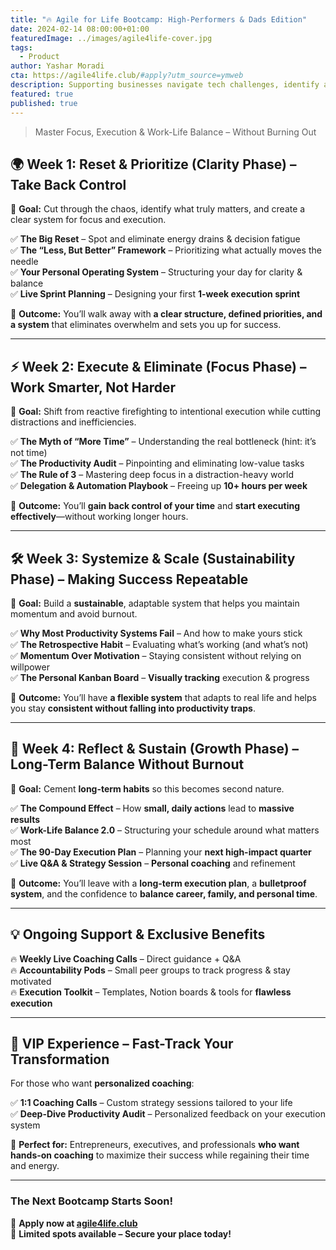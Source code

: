 ```yaml
---
title: "🔥 Agile for Life Bootcamp: High-Performers & Dads Edition"
date: 2024-02-14 08:00:00+01:00
featuredImage: ../images/agile4life-cover.jpg
tags:
  - Product
author: Yashar Moradi
cta: https://agile4life.club/#apply?utm_source=ymweb
description: Supporting businesses navigate tech challenges, identify areas for growth, and align tech strategy with overall business goals.
featured: true
published: true
---
```

> Master Focus, Execution & Work-Life Balance – Without Burning Out

## 🌍 Week 1: Reset & Prioritize (Clarity Phase) – Take Back Control
🔹 **Goal:** Cut through the chaos, identify what truly matters, and create a clear system for focus and execution.

✅ **The Big Reset** – Spot and eliminate energy drains & decision fatigue  
✅ **The “Less, But Better” Framework** – Prioritizing what actually moves the needle  
✅ **Your Personal Operating System** – Structuring your day for clarity & balance  
✅ **Live Sprint Planning** – Designing your first **1-week execution sprint**

🎯 **Outcome:** You’ll walk away with **a clear structure, defined priorities, and a system** that eliminates overwhelm and sets you up for success.

---

## ⚡ Week 2: Execute & Eliminate (Focus Phase) – Work Smarter, Not Harder
🔹 **Goal:** Shift from reactive firefighting to intentional execution while cutting distractions and inefficiencies.

✅ **The Myth of “More Time”** – Understanding the real bottleneck (hint: it’s not time)  
✅ **The Productivity Audit** – Pinpointing and eliminating low-value tasks  
✅ **The Rule of 3** – Mastering deep focus in a distraction-heavy world  
✅ **Delegation & Automation Playbook** – Freeing up **10+ hours per week**

🎯 **Outcome:** You’ll **gain back control of your time** and **start executing effectively**—without working longer hours.

---

## 🛠️ Week 3: Systemize & Scale (Sustainability Phase) – Making Success Repeatable
🔹 **Goal:** Build a **sustainable**, adaptable system that helps you maintain momentum and avoid burnout.

✅ **Why Most Productivity Systems Fail** – And how to make yours stick  
✅ **The Retrospective Habit** – Evaluating what’s working (and what’s not)  
✅ **Momentum Over Motivation** – Staying consistent without relying on willpower  
✅ **The Personal Kanban Board** – **Visually tracking** execution & progress

🎯 **Outcome:** You’ll have **a flexible system** that adapts to real life and helps you stay **consistent without falling into productivity traps**.

---

## 🎯 Week 4: Reflect & Sustain (Growth Phase) – Long-Term Balance Without Burnout
🔹 **Goal:** Cement **long-term habits** so this becomes second nature.

✅ **The Compound Effect** – How **small, daily actions** lead to **massive results**  
✅ **Work-Life Balance 2.0** – Structuring your schedule around what matters most  
✅ **The 90-Day Execution Plan** – Planning your **next high-impact quarter**  
✅ **Live Q&A & Strategy Session** – **Personal coaching** and refinement

🎯 **Outcome:** You’ll leave with a **long-term execution plan**, a **bulletproof system**, and the confidence to **balance career, family, and personal time**.

---

## 💡 Ongoing Support & Exclusive Benefits
🔥 **Weekly Live Coaching Calls** – Direct guidance + Q&A  
🔥 **Accountability Pods** – Small peer groups to track progress & stay motivated  
🔥 **Execution Toolkit** – Templates, Notion boards & tools for **flawless execution**

---

## 🚀 VIP Experience – Fast-Track Your Transformation
For those who want **personalized coaching**:

✅ **1:1 Coaching Calls** – Custom strategy sessions tailored to your life  
✅ **Deep-Dive Productivity Audit** – Personalized feedback on your execution system  

🎯 **Perfect for:** Entrepreneurs, executives, and professionals **who want hands-on coaching** to maximize their success while regaining their time and energy.

---

### **The Next Bootcamp Starts Soon!**
🔹 **Apply now at [agile4life.club](https://agile4life.club/#apply?utm_source=ymweb)**  
🔹 **Limited spots available – Secure your place today!**  

